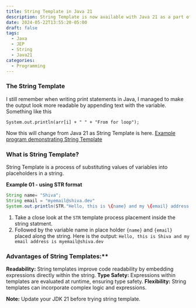 ```yaml
---
title: String Template in Java 21
description: String Template is now available with Java 21 as a part of JEP430
date: 2024-05-22T13:55:20-05:00
draft: false
tags:
  - Java
  - JEP
  - String
  - Java21
categories:
  - Programming
---
```

### The String Template
I still remember when writing print statements in Java, I managed to make the output
look more readable by appending text with the variable. Something like this

`System.out.println(arr[i] + " " + "From for loop");`

Now this will change from Java 21 as String Template is here.
[Example program demonstrating String Template](https://github.com/SHlVA/java-bootcamp/blob/main/src/dev/shiva/core/string/StringTemplate.java)


### What is String Template?
String Template is a process of substituting values of variables into placeholders in a string. 

**Example 01 - using STR format**
```java
String name= "Shiva";
String email = "myemail@shiva.dev"
System.out.println(STR."Hello, this is \{name} and my \{email} address is {email}")
```

1. Take a close look at the `STR` template process placement inside the string statment.
2. Followed by the variable name in place holder `{name}` and `{email}` placed along the string.
Here is the output: `Hello, this is Shiva and my email address is myemail@shiva.dev`

### Advantages of String Templates:**
**Readability:** String templates improve code readability by embedding expressions directly within the string.
**Type Safety:** Expressions within templates are evaluated at runtime, ensuring type safety.
**Flexibility:** String templates can incorporate complex logic and expressions.

**Note:** Update your JDK 21 before trying string template.